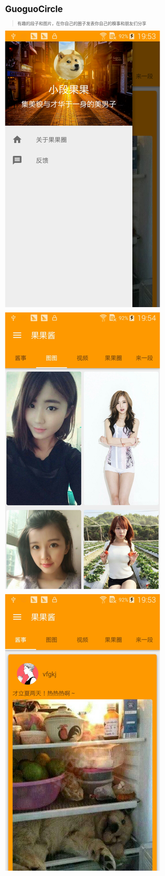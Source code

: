 # GuoguoCircle

>有趣的段子和图片，在你自己的圈子发表你自己的糗事和朋友们分享

![图1](/screenshot1.jpg)

![图2](/screenshot2.jpg)

![图3](/screenshot3.jpg)
